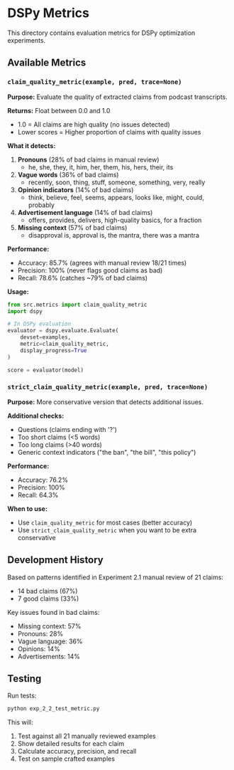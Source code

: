 # DSPy Metrics

This directory contains evaluation metrics for DSPy optimization experiments.

## Available Metrics

### `claim_quality_metric(example, pred, trace=None)`

**Purpose:** Evaluate the quality of extracted claims from podcast transcripts.

**Returns:** Float between 0.0 and 1.0
- 1.0 = All claims are high quality (no issues detected)
- Lower scores = Higher proportion of claims with quality issues

**What it detects:**
1. **Pronouns** (28% of bad claims in manual review)
   - he, she, they, it, him, her, them, his, hers, their, its
2. **Vague words** (36% of bad claims)
   - recently, soon, thing, stuff, someone, something, very, really
3. **Opinion indicators** (14% of bad claims)
   - think, believe, feel, seems, appears, looks like, might, could, probably
4. **Advertisement language** (14% of bad claims)
   - offers, provides, delivers, high-quality basics, for a fraction
5. **Missing context** (57% of bad claims)
   - disapproval is, approval is, the mantra, there was a mantra

**Performance:**
- Accuracy: 85.7% (agrees with manual review 18/21 times)
- Precision: 100% (never flags good claims as bad)
- Recall: 78.6% (catches ~79% of bad claims)

**Usage:**
```python
from src.metrics import claim_quality_metric
import dspy

# In DSPy evaluation
evaluator = dspy.evaluate.Evaluate(
    devset=examples,
    metric=claim_quality_metric,
    display_progress=True
)

score = evaluator(model)
```

### `strict_claim_quality_metric(example, pred, trace=None)`

**Purpose:** More conservative version that detects additional issues.

**Additional checks:**
- Questions (claims ending with '?')
- Too short claims (<5 words)
- Too long claims (>40 words)
- Generic context indicators ("the ban", "the bill", "this policy")

**Performance:**
- Accuracy: 76.2%
- Precision: 100%
- Recall: 64.3%

**When to use:**
- Use `claim_quality_metric` for most cases (better accuracy)
- Use `strict_claim_quality_metric` when you want to be extra conservative

## Development History

Based on patterns identified in Experiment 2.1 manual review of 21 claims:
- 14 bad claims (67%)
- 7 good claims (33%)

Key issues found in bad claims:
- Missing context: 57%
- Pronouns: 28%
- Vague language: 36%
- Opinions: 14%
- Advertisements: 14%

## Testing

Run tests:
```bash
python exp_2_2_test_metric.py
```

This will:
1. Test against all 21 manually reviewed examples
2. Show detailed results for each claim
3. Calculate accuracy, precision, and recall
4. Test on sample crafted examples
